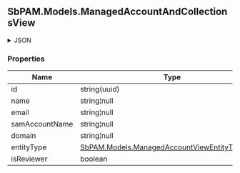 
<h2 id="tocS_SbPAM.Models.ManagedAccountAndCollectionsView">SbPAM.Models.ManagedAccountAndCollectionsView</h2>

<a id="schemasbpam.models.managedaccountandcollectionsview"></a>
<a id="schema_SbPAM.Models.ManagedAccountAndCollectionsView"></a>
<a id="tocSsbpam.models.managedaccountandcollectionsview"></a>
<a id="tocssbpam.models.managedaccountandcollectionsview"></a>

<details><summary>JSON</summary>


```json
{
  "id": "497f6eca-6276-4993-bfeb-53cbbbba6f08",
  "name": "string",
  "email": "string",
  "samAccountName": "string",
  "domain": "string",
  "entityType": "ManagedAccount",
  "isReviewer": true
}

```


</details>

### Properties

|Name|Type|Required|Restrictions|Description|
|---|---|---|---|---|
|id|string(uuid)|false|none|none|
|name|string¦null|false|none|none|
|email|string¦null|false|none|none|
|samAccountName|string¦null|false|none|none|
|domain|string¦null|false|none|none|
|entityType|[SbPAM.Models.ManagedAccountViewEntityTypeEnum](../Models/sbpam.models.managedaccountviewentitytypeenum.md)|false|none|none|
|isReviewer|boolean|false|none|none|


